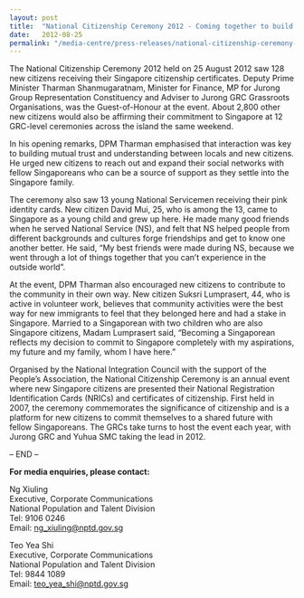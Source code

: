 ```yaml
---
layout: post
title:  "National Citizenship Ceremony 2012 - Coming together to build a brighter future for all"
date:   2012-08-25
permalink: "/media-centre/press-releases/national-citizenship-ceremony-2012-coming-together-to-build-a-brighter-future-for-all"
---
```


The National Citizenship Ceremony 2012 held on 25 August 2012 saw 128 new citizens receiving their Singapore citizenship certificates. Deputy Prime Minister Tharman Shanmugaratnam, Minister for Finance, MP for Jurong Group Representation Constituency and Adviser to Jurong GRC Grassroots Organisations, was the Guest-of-Honour at the event. About 2,800 other new citizens would also be affirming their commitment to Singapore at 12 GRC-level ceremonies across the island the same weekend.

In his opening remarks, DPM Tharman emphasised that interaction was key to building mutual trust and understanding between locals and new citizens. He urged new citizens to reach out and expand their social networks with fellow Singaporeans who can be a source of support as they settle into the Singapore family.

The ceremony also saw 13 young National Servicemen receiving their pink identity cards. New citizen David Mui, 25, who is among the 13, came to Singapore as a young child and grew up here. He made many good friends when he served National Service (NS), and felt that NS helped people from different backgrounds and cultures forge friendships and get to know one another better. He said, “My best friends were made during NS, because we went through a lot of things together that you can’t experience in the outside world”.

At the event, DPM Tharman also encouraged new citizens to contribute to the community in their own way. New citizen Suksri Lumprasert, 44, who is active in volunteer work, believes that community activities were the best way for new immigrants to feel that they belonged here and had a stake in Singapore. Married to a Singaporean with two children who are also Singapore citizens, Madam Lumprasert said, “Becoming a Singaporean reflects my decision to commit to Singapore completely with my aspirations, my future and my family, whom I have here.”

Organised by the National Integration Council with the support of the People’s Association, the National Citizenship Ceremony is an annual event where new Singapore citizens are presented their National Registration Identification Cards (NRICs) and certificates of citizenship. First held in 2007, the ceremony commemorates the significance of citizenship and is a platform for new citizens to commit themselves to a shared future with fellow Singaporeans. The GRCs take turns to host the event each year, with Jurong GRC and Yuhua SMC taking the lead in 2012.

– END –

**For media enquiries, please contact:**

Ng Xiuling  
Executive, Corporate Communications  
National Population and Talent Division  
Tel: 9106 0246   
Email: [ng_xiuling@nptd.gov.sg](ng_xiuling@nptd.gov.sg)

Teo Yea Shi    
Executive, Corporate Communications   
National Population and Talent Division   
Tel: 9844 1089  
Email: [teo_yea_shi@nptd.gov.sg](teo_yea_shi@nptd.gov.sg)


